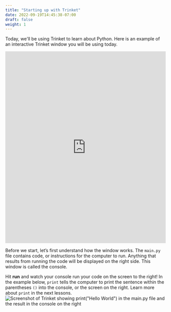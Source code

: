 ```yaml
---
title: "Starting up with Trinket"
date: 2022-09-19T14:45:38-07:00
draft: false
weight: 1
---
```


Today, we'll be using Trinket to learn about Python. Here is an example of an interactive Trinket window you will be using today.

<iframe src="https://trinket.io/embed/python/ce70252d93" width="100%" height="600" frameborder="0" marginwidth="0" marginheight="0" allowfullscreen></iframe>

Before we start, let’s first understand how the window works. The `main.py` file contains code, or instructions for the computer to run. Anything that results from running the code will be displayed on the right side. This window is called the console.

Hit **run** and watch your console run your code on the screen to the right! In the example below, `print` tells the computer to print the sentence within the parentheses `()` into the console, or the screen on the right. Learn more about `print` in the next lessons.
![Screenshot of Trinket showing print("Hello World") in the main.py file and the result in the console on the right](../../img/helloWorld.png)
